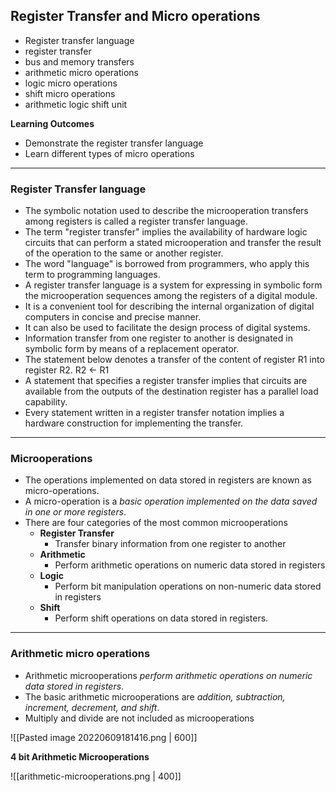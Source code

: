 ## Register Transfer and Micro operations
- Register transfer language
- register transfer
- bus and memory transfers
- arithmetic micro operations
- logic micro operations
- shift micro operations
- arithmetic logic shift unit

__Learning Outcomes__
- Demonstrate the register transfer language
- Learn different types of micro operations

---
### Register Transfer language
- The symbolic notation used to describe the microoperation transfers among registers is called a register transfer language. 
- The term "register transfer" implies the availability of hardware logic circuits that can perform a stated microoperation and transfer the result of the operation to the same or another register.  
- The word "language" is borrowed from programmers, who apply this term to programming languages.  
- A register transfer language is a system for expressing in symbolic form the  microoperation sequences among the registers of a digital module.  
- It is a convenient tool for describing the internal organization of digital computers in  concise and precise manner.  
- It can also be used to facilitate the design process of digital systems.  
- Information transfer from one register to another is designated in symbolic form by  means of a replacement operator.  
- The statement below denotes a transfer of the content of register R1 into register R2.  R2 ← R1  
- A statement that specifies a register transfer implies that circuits are available from the outputs of the destination register has a parallel load capability.  
- Every statement written in a register transfer notation implies a hardware construction for implementing the transfer.

---
### Microoperations
- The operations implemented on data stored in registers are known as micro-operations.
- A micro-operation is a _basic operation implemented on the data saved in one or more registers_.
- There are four categories of the most common microoperations
	- __Register Transfer__
		- Transfer binary information from one register to another
	- __Arithmetic__
		- Perform arithmetic operations on numeric data stored in registers
	- __Logic__
		- Perform bit manipulation operations on non-numeric data stored in registers
	- __Shift__
		- Perform shift operations on data stored in registers.
---
### Arithmetic micro operations
- Arithmetic microoperations _perform arithmetic operations on numeric data stored in registers_.
- The basic arithmetic microoperations are _addition, subtraction, increment, decrement, and shift_.
- Multiply and divide are not included as microoperations

![[Pasted image 20220609181416.png | 600]]

__4 bit Arithmetic Microoperations__

![[arithmetic-microoperations.png | 400]]

